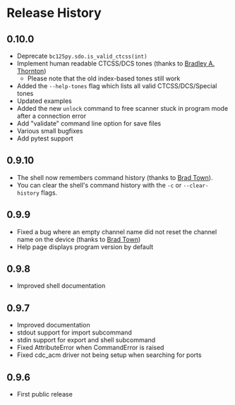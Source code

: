 # Release History

## 0.10.0

* Deprecate `bc125py.sdo.is_valid_ctcss(int)`
* Implement human readable CTCSS/DCS tones (thanks to [Bradley A. Thornton](https://github.com/cidrblock))
	* Please note that the old index-based tones still work
* Added the `--help-tones` flag which lists all valid CTCSS/DCS/Special tones
* Updated examples
* Added the new `unlock` command to free scanner stuck in program mode after a connection error
* Add "validate" command line option for save files
* Various small bugfixes
* Add pytest support

## 0.9.10

* The shell now remembers command history (thanks to [Brad Town](https://github.com/townba)).
* You can clear the shell's command history with the `-c` or `--clear-history` flags.

## 0.9.9

* Fixed a bug where an empty channel name did not reset the channel name on the device (thanks to [Brad Town](https://github.com/townba))
* Help page displays program version by default

## 0.9.8

* Improved shell documentation

## 0.9.7

* Improved documentation
* stdout support for import subcommand
* stdin support for export and shell subcommand
* Fixed AttributeError when CommandError is raised
* Fixed cdc_acm driver not being setup when searching for ports

## 0.9.6

* First public release